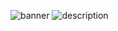 ![banner](https://cdn.discordapp.com/attachments/809886702344339507/809888164876779520/68747470733a2f2f692e6779617a6f2e636f6d2f6431653237_1.png)
![description](https://cdn.discordapp.com/attachments/809886702344339507/809888153518604338/68747470733a2f2f692e6779617a6f2e636f6d2f3039323662.png)